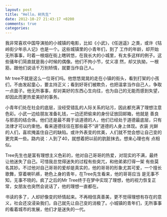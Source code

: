 ```yaml
---
layout: post
title: "Hello，树先生"
date: 2012-10-27 21:43:17 +0200
comments: true
categories: 
---
```



我非常喜欢中国导演拍的小城镇的电影，比如《小武》，《任逍遥》之类，或许《牯岭街少年杀人记》也是一个。这些城镇里的小青年们，到了 工作的年龄，却开始无所事事，叼着一根烟在街上瞎转悠，在我长大的小城里，有太多这样的例子。这些骚年们简直就是我小时候的偶像。他们不拘小节，仗义凛 然，却又执拗，一根筋，跟他们说话千万别矫情，就要当作自己人。

Mr tree不就是这么一位哥们吗。他悠悠晃晃的走在小镇的街头，看到打架的小孩们，不由发起童心，要主持正义；看到好哥们被欺负，也把温拿当作自己人，争取一点面子。他无所事事，却对美好的东西心生向往，也为自己的无能而感到失望，却因此而更热爱美好的事务。

小青年们处在社会的底层，没经受错乱的人际关系的玷污，因此都充满了理想注意色彩。小武一边给朋友准备礼钱，一边还把偷来的身份证放回邮箱，他就是 善良与邪恶的结合体。他们还是最不屑于谈道德的人，他们已经处于道德最底层，只有法律才可以约束他。看来道德往往在那些最不“讲”道德的人身上体现。衣装 光鲜的人们，喜欢掩盖住自己的缺陷。或许外表变的优美，人们就不觉会想让自己变的更完美一些。路内说：人到了40，就想着把以前的肮脏抹去。想来心理也有 点相似。

Tree先生也是富有理想主义色彩的，他对自己哥哥的热爱，对现实的不满，最终让他迷失了自己。可惜我总觉得迷失的过程有些突兀，和他弟弟打得一架 有些莫名其妙。不过他对自己哥哥的爱却是真实的，他的哥哥的形象尤其可爱，一个擅长歌舞，穿着喇叭裤，艳色上身的青年，在Tree先生看来，他的哥哥应当 是无事不知，无事不晓的。疯了之后的Mr Tree终于在梦中实现了理想，他的视力恢复正常，女朋友也突然会说话了，他的理想一直都在。

书读的多了，人却好像变的矫情起来。不再相信真善美，更不觉得理想有存在的意义，社会还没浸染我们，自己就先让自己变的消极了。小城镇的青年们，无所事事的看着城市的发展，他们才是迷失的一代。
